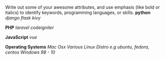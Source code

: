 Write out some of your awesome attributes, and use emphasis (like bold or italics) to identify keywords, programming languages, or skills. 
**python**
  *django*
  *flask*
  *kivy*

**PHP**
  *laravel*
  *codeigniter*
  
**JavaScript**
  *vue*
  
**Operating Systems**
  *Mac Osx*
  *Various Linux Distro e.g ubuntu, fedora, centos*
  *Windows 98 - 10*
